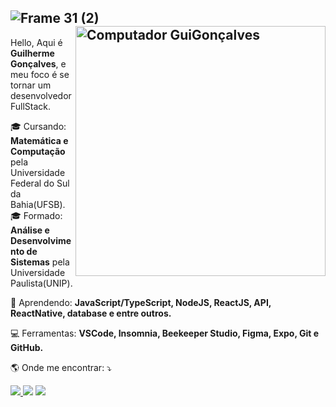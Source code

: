 ![Frame 31 (2)](https://user-images.githubusercontent.com/79342387/120114671-a5539a80-c156-11eb-8308-5ef44557fc9a.png)
<img src="https://raw.githubusercontent.com/MicaelliMedeiros/micaellimedeiros/master/image/computer-illustration.png" min-width="400px" max-width="400px" width="400px" align="right" alt="Computador GuiGonçalves">
----
<p align="left"> 
  Hello, Aqui é <strong>Guilherme Gonçalves</strong>, e meu foco é se tornar um desenvolvedor FullStack.
</p>

<p align="left">
  🎓 Cursando: <strong>Matemática e Computação</strong> pela Universidade Federal do Sul da Bahia(UFSB). <br/>
  🎓 Formado: <strong>Análise e Desenvolvimento de Sistemas</strong> pela Universidade Paulista(UNIP).
</p>

<p align="left">
 🚀 Aprendendo: <strong>JavaScript/TypeScript, NodeJS, ReactJS, API, ReactNative, database e entre outros.</strong>
</p>

<p align="left">
  💻 Ferramentas: <strong>VSCode, Insomnia, Beekeeper Studio, Figma, Expo, Git e GitHub.</strong>
</p>

<p align="left">
🌎  Onde me encontrar: ⤵️
</p>
<p align="left">
  
  <a href="mailto:gui.goncalves.sp18@gmail.com" target="_blank" alt="Gmail">
  <img src="https://img.shields.io/badge/Gmail-D14836?style=for-the-badge&logo=gmail&logoColor=white" />
  
  <a href="https://www.instagram.com/gui_goncallves/" target="_blank" alt="Instagram">
  <img src="https://img.shields.io/badge/-Instagram-DF0174?style=for-the-badge&logo=instagram&logoColor=white&link=https://www.instagram.com/iuricode/"/></a>
  
  <a href="https://www.linkedin.com/in/guilherme-gon%C3%A7alves-3543591b5" target="_blank" alt="Linkedin">
  <img src="https://img.shields.io/badge/-Linkedin-0e76a8?style=for-the-badge&logo=Linkedin&logoColor=white&link=https://www.linkedin.com/in/iuricode" /></a>

</p>  
